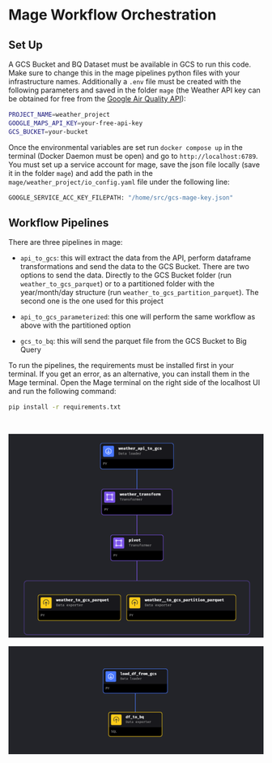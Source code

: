 # Mage Workflow Orchestration

## Set Up

A GCS Bucket and BQ Dataset must be available in GCS to run this code. Make sure to change this in the mage pipelines python files with your infrastructure names. Additionally a `.env` file must be created with the following parameters and saved in the folder `mage` (the Weather API key can be obtained for free from the [Google Air Quality API](https://developers.google.com/maps/documentation/air-quality)):

```bash
PROJECT_NAME=weather_project
GOOGLE_MAPS_API_KEY=your-free-api-key
GCS_BUCKET=your-bucket
```

Once the environmental variables are set run `docker compose up` in the terminal (Docker Daemon must be open) and go to `http://localhost:6789`. You must set up a service account for mage, save the json file locally (save it in the folder `mage`) and add the path in the `mage/weather_project/io_config.yaml` file under the following line:

```bash
GOOGLE_SERVICE_ACC_KEY_FILEPATH: "/home/src/gcs-mage-key.json"
```

## Workflow Pipelines

There are three pipelines in mage:

- `api_to_gcs`: this will extract the data from the API, perform dataframe transformations and send the data to the GCS Bucket. There are two options to send the data. Directly to the GCS Bucket folder (run `weather_to_gcs_parquet`) or to a partitioned folder with the year/month/day structure (run `weather_to_gcs_partition_parquet`). The second one is the one used for this project

- `api_to_gcs_parameterized`: this one will perform the same workflow as above with the partitioned option

- `gcs_to_bq`: this will send the parquet file from the GCS Bucket to Big Query

To run the pipelines, the requirements must be installed first in your terminal. If you get an error, as an alternative, you can install them in the Mage terminal. Open the Mage terminal on the right side of the localhost UI and run the following command:

```bash
pip install -r requirements.txt
```

&nbsp;


<p>
    <img src="../images/weather_to_gcs_parquet.png"/>
</p>

<p align="center">
    <img src="../images/gcs_to_bq.png"/>
</p>
